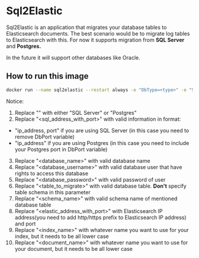 # Sql2Elastic

Sql2Elastic is an application that migrates your database tables to Elasticsearch documents.
The best scenario would be to migrate log tables to Elasticsearch with this.
For now it supports migration from **SQL Server** and **Postgres.**

In the future it will support other databases like Oracle.

## How to run this image

```bash
docker run --name sql2elastic --restart always -e "DbType=<type>" -e "SqlHost=<sql_address_with_port>" -e "DbName=<database_name>" -e "DbUsername=<database_username>" -e "DbPassword=<database_password>" -e "DbTable=<table_to_migrate>" -e "DbSchema=<schema_name>" -e "ElasticHost=<elastic_address_with_port>" -e "ElasticIndex=<index_name>" -e "ElasticDocument=<document_name>"
```

Notice:

1) Replace "<type>" with either "SQL Server" or "Postgres"
2) Replace "<sql_address_with_port>" with valid information in format:

* "ip_address, port" if you are using SQL Server (in this case you need to remove DbPort variable)
* "ip_address" if you are using Postgres (in this case you need to include your Postgres port in DbPort variable)

3) Replace "<database_name>" with valid database name
4) Replace "<database_username>" with valid database user that have rights to access this database
5) Replace "<database_password>" with valid password of user
6) Replace "<table_to_migrate>" with valid database table. **Don't** specify table schema in this parameter
7) Replace "<schema_name>" with valid schema name of mentioned database table
8) Replace "<elastic_address_with_port>" with Elasticsearch IP address(you need to add http/https prefix to Elasticsearch IP address) and port
9) Replace "<index_name>" with whatever name you want to use for your index, but it needs to be all lower case
10) Replace "<document_name>" with whatever name you want to use for your document, but it needs to be all lower case
